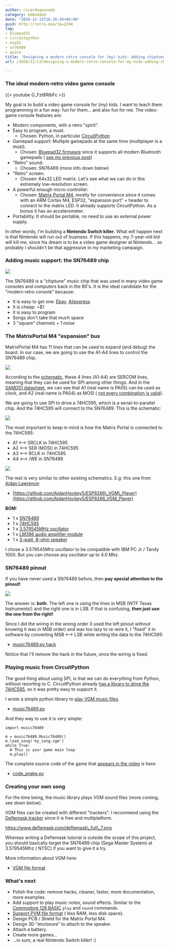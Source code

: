 ```yaml
---
author: ricardoquesada
category: embedded
date: "2020-12-13T16:30:49+00:00"
guid: http://retro.moe/?p=2294
tag:
- bluepad32
- circuitpython
- esp32
- sn76489
- quico
title: 'Designing a modern retro console for (my) kids: Adding chiptune music'
url: /2020/12/13/designing-a-modern-retro-console-for-my-kids-adding-chiptune-music/

---
```


### The ideal modern-retro video game console

{{< youtube G_Fzt8RlbFc >}}

My goal is to build a video game console for (my) kids. I want to teach them
programming in a fun way: fun for them... and also fun for me. The video-game
console features are:

- Modern components, with a retro "spirit".
- Easy to program, a must.
    - Chosen: Python, in particular [CircuitPython](https://circuitpython.org/)
- Gamepad support: Multiple gamepads at the same time (multiplayer is a must).
    - Chosen: [Bluepad32 firmware](https://gitlab.com/ricardoquesada/bluepad32)
      since it supports all modern Bluetooth
      gamepads ( [see my previous post](/2020/11/24/bluepad32-gamepad-support-for-esp32/))
- "Retro" sound:
    - Chosen: SN76489 (more info down below)
- "Retro" screen:
    - Chosen: 64x32 LED matrix. Let's see what we can do in this extremely
      low-resolution screen.
- A powerful enough micro-controller:
    - Chosen: [Matrix Portal M4](https://www.adafruit.com/product/4745), mostly
      for convenience since it comes with an ARM Cortex M4, ESP32, "expansion
      port" + header to connect to the matrix LED. It already supports
      CircuitPython. As a bonus it has an accelerometer.
- Portability: It should be portable, no need to use an external power supply.

In other words, I'm building a **Nintendo Switch killer**. What will happen next
is that Nintendo will run out of business. If this happens, my 7-year-old kid
will kill me, since his dream is to be a video game designer at Nintendo... so
probably I shouldn't be that aggressive in my marketing campaign.

### Adding music support: the SN76489 chip

![](https://upload.wikimedia.org/wikipedia/commons/a/a8/SN76489_01.jpg)

The SN76489 is a "chiptune" music chip that was used in many video game consoles
and computers back in the 80's. It is the ideal candidate for the "modern retro
console" because:

- It is easy to get
  one: [Ebay](https://www.ebay.com/sch/i.html?_from=R40&_trksid=p2047675.m570.l1313&_nkw=sn76489&_sacat=0), [Aliexpress](https://www.aliexpress.com/af/sn76489.html?d=y&origin=n&SearchText=sn76489&catId=0&initiative_id=SB_20201212230428)
- It is cheap: ~$1
- It is easy to program
- Songs don't take that much space
- 3 "square" channels + 1 noise

### The MatrixPortal M4 "expansion" bus

MatrixPortal M4 has 11 lines that can be used to expand (and debug) the board.
In our case, we are going to use the A1-A4 lines to control the SN76489 chip.

![](https://cdn-learn.adafruit.com/assets/assets/000/095/061/small360/led_matrices_matrixportal_pinout_analog.jpg?1600991865)

According to the [schematic](https://learn.adafruit.com/assets/95095), these 4
lines (A1-A4) are SERCOM lines, meaning that they can be used for SPI among
other things. And in
the [SAMD51 datasheet](http://ww1.microchip.com/downloads/en/DeviceDoc/SAM_D5xE5x_Family_Data_Sheet_DS60001507F.pdf),
we can see that A1 (real name is PA05) can be used as clock, and A2 (real name
is PA04) as
MOSI ( [not every combination is valid](https://github.com/adafruit/circuitpython/issues/3798)).

We are going to use SPI to drive a 74HC595, which is a serial-to-parallel chip.
And the 74HC595 will connect to the SN76489. This is the schematic:

[![](/wp-content/uploads/2020/12/soundcard.png?w=799)](/wp-content/uploads/2020/12/soundcard.png)

The most important to keep in mind is how the Matrix Portal is connected to the
74HC595:

- A1 <--> SRCLK in 74HC595
- A2 <--> SER (MOSI) in 74HC595
- A3 <--> RCLK in 74HC595
- A4 <--> /WE in SN76489

![](https://lh3.googleusercontent.com/pw/ACtC-3dORo_lpySdKGT5dLdLvUfUZKtyNs6ztvrgDdFwALVFVt3hSyBq_36oJtYJmOmveAeGzAbx89Ij4dtyXqrM9qkNiaNmSRR51FfDpHIhPCfH8i_IwymCXy0wWViVhJgYZ9PM_pydHpfk6YJetyWsNhmd_Q=-no)

The rest is very similar to other existing schematics. E.g: this one
from [Aidan Lawrence](https://github.com/AidanHockey5):

- [https://github.com/AidanHockey5/ESP8266\_VGM\_Player](https://github.com/AidanHockey5/ESP8266_VGM_Player)

**BOM:**

- 1
  x [SN76489](https://www.ebay.com/sch/i.html?_from=R40&_trksid=p2380057.m570.l1313&_nkw=sn76489&_sacat=0)
- 1
  x [74HC595](https://www.digikey.com/en/products/detail/texas-instruments/SN74HC595N/277246)
- 1
  x [3.579545MHz oscillator](https://www.digikey.com/en/products/detail/ecs-inc/ECS-100AX-035/827253)
- 1
  x [LM386 audio amplifier module](https://www.amazon.com/gp/product/B01FDD3FYQ/ref=ppx_yo_dt_b_asin_title_o01_s00?ie=UTF8&psc=1)
- 1
  x [3-watt, 8-ohm speaker](https://www.amazon.com/gp/product/B07YX9QLLN/ref=ppx_yo_dt_b_asin_title_o00_s00?ie=UTF8&psc=1)

I chose a 3.579545Mhz oscillator to be compatible with IBM PC Jr / Tandy 1000.
But you can choose any oscillator up to 4.0 Mhz.

### SN76489 pinout

If you have never used a SN76489 before, then **pay special attention to the
pinout!**

![](https://lh3.googleusercontent.com/pw/ACtC-3c0Ob7F4qSneQUY91I_RjecYUPU6W91R77-CRxYtnV9EjJo1tZXFgZvbnO7N_YBNZL0ze2jck99TjJjsWwpKj0Z7upHslsdY7r5gpZCvcJgc7nK8zPt8B4FAMX4UqzQ42p48G9RdbKgV0gi-dDyeQQWBA=-no)

The answer is: **both**. The left one is using the lines in MSB (WTF Texas
Instruments!) and the right one is in LSB. If that is confusing, **then just use
the one from the right!**

Since I did the wiring in the wrong order (I used the left pinout without
knowing it was in MSB order) and was too lazy to re-wire it, I "fixed" it in
software by converting MSB <--> LSB while writing the data to the 74HC595:

- [music76489.py hack](https://gitlab.com/ricardoquesada/bluepad32/-/blob/ddf293cd48156b8ad73452b4dc20e1309ca6c736/tools/circuitpython/music76489.py#L195)

Notice that I'll remove the hack in the future, once the wiring is fixed.

### Playing music from CircuitPython

The good thing about using SPI, is that we can do everything from Python,
without resorting to C. CircuitPython
already [has a library to drive the 74HC595](https://learn.adafruit.com/74hc595/usage),
so it was pretty easy to support it.

I wrote a simple python library
to [play VGM music files](https://www.smspower.org/Music/VGMFileFormat).

- [music76489.py](https://gitlab.com/ricardoquesada/bluepad32/-/blob/master/tools/circuitpython/music76489.py)

And they way to use it is very simple:

```
import music76489

m = music76489.Music76489()
m.load_song('my_song.vgm')
while True:
  # This is your game main loop
  m.play()
```

The complete source code of the game
that [appears in the video](https://www.youtube.com/watch?v=G_Fzt8RlbFc) is
here:

- [code\_snake.py](https://gitlab.com/ricardoquesada/bluepad32/-/blob/master/tools/circuitpython/code_snake.py)

### Creating your own song

For the time being, the music library plays VGM sound files (more coming, see
down below).

VGM files can be created with different "trackers". I recommend using
the [Deflemask tracker](https://www.deflemask.com/) since it is free and
multiplatform.

https://www.deflemask.com/deflemask\_full\_7.png

Whereas writing a Deflemask tutorial is outside the scope of this project, you
should basically target the SN76489 chip (Sega Master System) at 3.579545Mhz (
NTSC) if you want to give it a try.

More information about VGM here:

- [VGM file format](https://www.smspower.org/Music/VGMFileFormat)

### What's next

- Polish the code: remove hacks, cleaner, faster, more documentation, more
  examples.
- Add support to play music notes, sound effects. Similar to
  the [Commodore 128 BASIC](https://www.commodore.ca/manuals/128_system_guide/sect-07a.htm)
  `play` and `sound` commands.
- [Support PVM file format](https://gitlab.com/ricardoquesada/pc-8088-misc/-/tree/master/pvmplay) (
  less RAM, less disk space).
- Design PCB / Shield for the Matrix Portal M4.
- Design 3D "enclosure" to attach to the speaker.
- Attach a battery.
- Create more games...
- ...in sum, a real Nintendo Switch killer! :)
